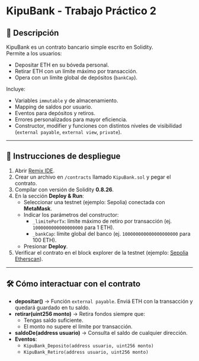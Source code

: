 # KipuBank - Trabajo Práctico 2

## 📌 Descripción
KipuBank es un contrato bancario simple escrito en Solidity.  
Permite a los usuarios:
- Depositar ETH en su bóveda personal.
- Retirar ETH con un límite máximo por transacción.
- Opera con un límite global de depósitos (`bankCap`).

Incluye:
- Variables `immutable` y de almacenamiento.
- Mapping de saldos por usuario.
- Eventos para depósitos y retiros.
- Errores personalizados para mayor eficiencia.
- Constructor, modifier y funciones con distintos niveles de visibilidad (`external payable`, `external view`, `private`).

---

## 🚀 Instrucciones de despliegue
1. Abrir [Remix IDE](https://remix.ethereum.org/).
2. Crear un archivo en `/contracts` llamado `KipuBank.sol` y pegar el contrato.
3. Compilar con versión de Solidity **0.8.26**.
4. En la sección **Deploy & Run**:
   - Seleccionar una testnet (ejemplo: Sepolia) conectada con **MetaMask**.
   - Indicar los parámetros del constructor:
     - `_limitePorTx`: límite máximo de retiro por transacción (ej. `1000000000000000000` para 1 ETH).
     - `_bankCap`: límite global del banco (ej. `100000000000000000000` para 100 ETH).
   - Presionar **Deploy**.
5. Verificar el contrato en el block explorer de la testnet (ejemplo: [Sepolia Etherscan](https://sepolia.etherscan.io)).

---

## 🛠 Cómo interactuar con el contrato
- **depositar()** → Función `external payable`. Enviá ETH con la transacción y quedará guardado en tu saldo.
- **retirar(uint256 monto)** → Retira fondos siempre que:
  - Tengas saldo suficiente.
  - El monto no supere el límite por transacción.
- **saldoDe(address usuario)** → Consulta el saldo de cualquier dirección.
- **Eventos**:
  - `KipuBank_Deposito(address usuario, uint256 monto)`
  - `KipuBank_Retiro(address usuario, uint256 monto)`

